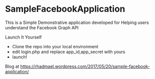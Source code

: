 # SampleFacebookApplication
This is  a Simple Demonstrative application developed for Helping users understand the Facebook Graph API

Launch It Yourself

- Clone the repo into your local environment 
- edit login.php and replace app_id,app_secret with yours
- launch!

Blog at https://rhadmael.wordpress.com/2017/05/20/sample-facebook-application/
